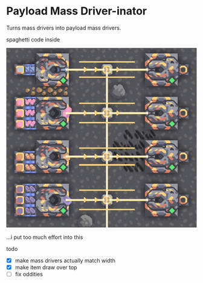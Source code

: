 # Payload Mass Driver-inator

Turns mass drivers into payload mass drivers.

spaghetti code inside

![preview](preview.png)

...i put too much effort into this

todo
- [x] make mass drivers actually match width
- [x] make item draw over top
- [ ] fix oddities